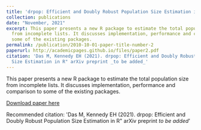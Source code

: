 ```yaml
---
title: 'drpop: Efficient and Doubly Robust Population Size Estimation in R'
collection: publications
date: "November, 2021"
excerpt: This paper presents a new R package to estimate the total population size
  from incomplete lists. It discusses implementation, performance and comparison to
  some of the existing packages.
permalink: /publication/2010-10-01-paper-title-number-2
paperurl: http://academicpages.github.io/files/paper2.pdf
citation: 'Das M, Kennedy EH (2021). drpop: Efficient and Doubly Robust Population
  Size Estimation in R" arXiv preprint _to be added_'
---
```

This paper presents a new R package to estimate the total population size from incomplete lists. It discusses implementation, performance and comparison to some of the existing packages.

[Download paper here](http://academicpages.github.io/files/paper2.pdf)

Recommended citation: 'Das M, Kennedy EH (2021). drpop: Efficient and Doubly Robust Population Size Estimation in R" arXiv preprint _to be added_'